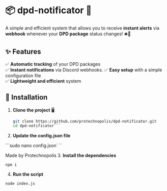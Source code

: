 # 📦 dpd-notificator 🚀  

A simple and efficient system that allows you to receive **instant alerts** via **webhook** whenever your **DPD package** status changes! 🛎️🔔  
## ✨ Features  

✅ **Automatic tracking** of your DPD packages  
✅ **Instant notifications** via Discord webhooks.
✅ **Easy setup** with a simple configuration file  
✅ **Lightweight and efficient** system  

## 📜 Installation  

1. **Clone the project** 🖥️  
   ```bash
   git clone https://github.com/protechnopolis/dpd-notificator.git
   cd dpd-notificator```

2. **Update the config.json file**

 ```sudo nano config.json`
 ``



Made by Protechnopolis
3. **Install the dependencies**

 ```npm i```

4. **Run the script**

 ```node index.js```

